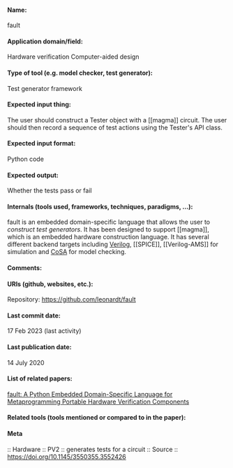 #### Name:
fault

#### Application domain/field:
Hardware verification
Computer-aided design

#### Type of tool (e.g. model checker, test generator):
Test generator framework

#### Expected input thing:
The user should construct a Tester object with a [[magma]] circuit. The user should then record a sequence of test actions using the Tester's API class.

#### Expected input format:
Python code

#### Expected output:
Whether the tests pass or fail

#### Internals (tools used, frameworks, techniques, paradigms, ...):
fault is an embedded domain-specific language that allows the user to *construct test generators*. 
It has been designed to support [[magma]], which is an embedded hardware construction language.
It has several different backend targets including [Verilog](../Formats/Verilog.md), [[SPICE]], [[Verilog-AMS]] for simulation and [CoSA](CoSA.md) for model checking.

#### Comments:

#### URIs (github, websites, etc.):
Repository: 
https://github.com/leonardt/fault

#### Last commit date:
17 Feb 2023 (last activity)

#### Last publication date:
14 July 2020

#### List of related papers:
[fault: A Python Embedded Domain-Specific Language for Metaprogramming Portable Hardware Verification Components](https://doi.org/10.1007/978-3-030-53288-8_19)

#### Related tools (tools mentioned or compared to in the paper):

#### Meta
:: Hardware
:: PV2 :: generates tests for a circuit
:: Source :: https://doi.org/10.1145/3550355.3552426
